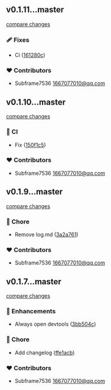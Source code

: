 
## v0.1.11...master

[compare changes](https://github.com/jerry7536/electron/compare/v0.1.11...master)


### 🩹 Fixes

  - Ci ([161280c](https://github.com/jerry7536/electron/commit/161280c))

### ❤️  Contributors

- Subframe7536 <1667077010@qq.com>

## v0.1.10...master

[compare changes](https://github.com/jerry7536/electron/compare/v0.1.10...master)


### 🤖 CI

  - Fix ([150f1c5](https://github.com/jerry7536/electron/commit/150f1c5))

### ❤️  Contributors

- Subframe7536 <1667077010@qq.com>

## v0.1.9...master

[compare changes](https://github.com/jerry7536/electron/compare/v0.1.9...master)


### 🏡 Chore

  - Remove log.md ([3a2a761](https://github.com/jerry7536/electron/commit/3a2a761))

### ❤️  Contributors

- Subframe7536 <1667077010@qq.com>

## v0.1.7...master

[compare changes](https://github.com/jerry7536/electron/compare/v0.1.7...master)


### 🚀 Enhancements

  - Always open devtools ([3bb504c](https://github.com/jerry7536/electron/commit/3bb504c))

### 🏡 Chore

  - Add changelog ([ffe1acb](https://github.com/jerry7536/electron/commit/ffe1acb))

### ❤️  Contributors

- Subframe7536 <1667077010@qq.com>

